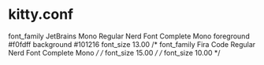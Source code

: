 # kitty.conf

font_family JetBrains Mono Regular Nerd Font Complete Mono
foreground #f0fdff
background #101216
font_size 13.00
/* font_family Fira Code Regular Nerd Font Complete Mono */
/* font_size 15.00 */
/* font_size 10.00 */
